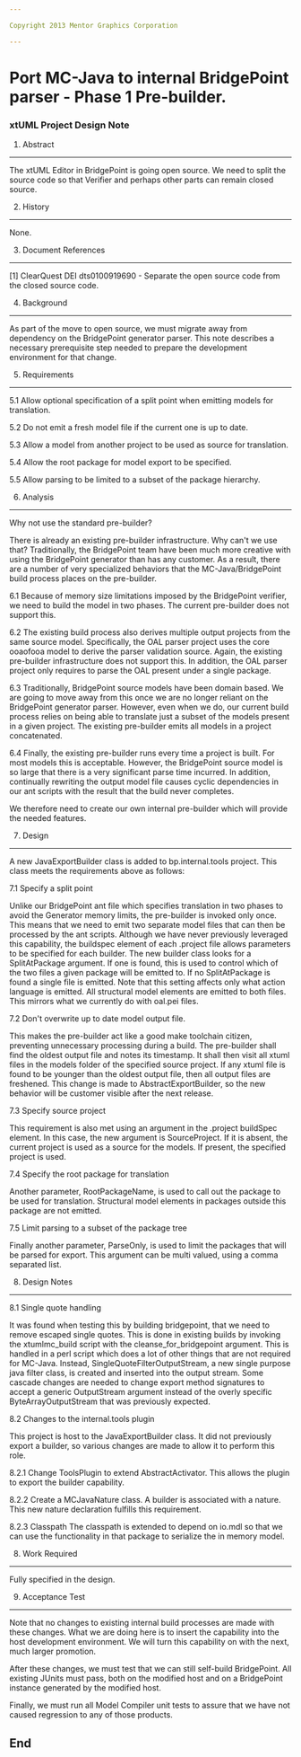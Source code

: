 ```yaml
---

Copyright 2013 Mentor Graphics Corporation

---
```


# Port MC-Java to internal BridgePoint parser - Phase 1 Pre-builder.
### xtUML Project Design Note


1. Abstract
-----------
The xtUML Editor in BridgePoint is going open source.  We need to split the source code so that Verifier and perhaps other parts can remain closed source.

2. History
----------
None.

3. Document References
----------------------
[1] ClearQuest DEI dts0100919690 - Separate the open source code from the closed source code.

4. Background
-------------
As part of the move to open source, we must migrate away from dependency on the BridgePoint generator parser. This note describes a necessary prerequisite step needed to prepare the development environment for that change.

5. Requirements
---------------
5.1  Allow optional specification of a split point when emitting models for translation.
     
5.2  Do not emit a fresh model file if the current one is up to date.

5.3  Allow a model from another project to be used as source for translation.
     
5.4  Allow the root package for model export to be specified.

5.5  Allow parsing to be limited to a subset of the package hierarchy.

6. Analysis
-----------
Why not use the standard pre-builder?

There is already an existing pre-builder infrastructure. Why can't we use that? Traditionally, the BridgePoint team have been much more creative with using the BridgePoint generator than has any customer. As a result, there are a number of very specialized behaviors that the MC-Java/BridgePoint build process places on the pre-builder.

6.1    Because of memory size limitations imposed by the BridgePoint verifier,
         we need to build the model in two phases. The current pre-builder does
         not support this.

6.2    The existing build process also derives multiple output projects from
         the same source model. Specifically, the OAL parser project uses the
         core ooaofooa model to derive the parser validation source. Again, the
         existing pre-builder infrastructure does not support this. In addition, the
         OAL parser project only requires to parse the OAL present under a
         single package.

6.3    Traditionally, BridgePoint source models have been domain based. We
         are going to move away from this once we are no longer reliant on the
         BridgePoint generator parser. However, even when we do, our current
         build process relies on being able to translate just a subset of the
         models present in a given project. The existing pre-builder emits all
         models in a project concatenated.

6.4    Finally, the existing pre-builder runs every time a project is built. For
         most models this is acceptable. However, the BridgePoint source
         model is so large that there is a very significant parse time incurred. In
         addition, continually rewriting the output model file causes cyclic
         dependencies in our ant scripts with the result that the build never
         completes.

We therefore need to create our own internal pre-builder which will provide the needed features.

7. Design
---------

A new JavaExportBuilder class is added to bp.internal.tools project. This class meets the requirements above as follows:

7.1  Specify a split point

Unlike our BridgePoint ant file which specifies translation in two phases to avoid the Generator memory limits, the pre-builder is invoked only once. This means that we need to emit two separate model files that can then be processed by the ant scripts. Although we have never previously leveraged this capability, the buildspec element of each .project file allows parameters to be specified for each builder. The new builder class looks for a SplitAtPackage argument. If one is found, this is used to control which of the two files a given package will be emitted to. If no SplitAtPackage is found a single file is emitted. Note that this setting affects only what action language is emitted. All structural model elements are emitted to both files. This mirrors what we currently do with oal.pei files.

7.2  Don't overwrite up to date model output file.

This makes the pre-builder act like a good make toolchain citizen, preventing unnecessary processing during a build. The pre-builder shall find the oldest output file and notes its timestamp. It shall then visit all xtuml files in the models folder of the specified source project. If any xtuml file is found to be younger than the oldest output file, then all output files are freshened. This change is made to AbstractExportBuilder, so the new behavior will be customer visible after the next release.

7.3  Specify source project

This requirement is also met using an argument in the .project buildSpec element. In this case, the new argument is SourceProject. If it is absent, the current project is used as a source for the models. If present, the specified project is used.

7.4  Specify the root package for translation

Another parameter, RootPackageName, is used to call out the package to be used for translation. Structural model elements in packages outside this package are not emitted.

7.5  Limit parsing to a subset of the package tree

Finally another parameter, ParseOnly, is used to limit the packages that will be parsed for export. This argument can be multi valued, using a comma separated list.

8. Design Notes
-----------------
8.1 Single quote handling

It was found when testing this by building bridgepoint, that we need to remove escaped single quotes. This is done in existing builds by invoking the xtumlmc_build script with the cleanse_for_bridgepoint argument. This is handled in a perl script which does a lot of other things that are not required for MC-Java. Instead, SingleQuoteFilterOutputStream, a new single purpose java filter class, is created and inserted into the output stream. Some cascade changes are needed to change export method signatures to accept a generic OutputStream argument instead of the overly specific ByteArrayOutputStream that was previously expected.

8.2 Changes to the internal.tools plugin

This project is host to the JavaExportBuilder class. It did not previously export a builder, so various changes are made to allow it to perform this role.

8.2.1 Change ToolsPlugin to extend AbstractActivator. This allows the plugin to export the builder capability.

8.2.2 Create a MCJavaNature class. A builder is associated with a nature. This new nature declaration fulfills this requirement.

8.2.3 Classpath
The classpath is extended to depend on io.mdl so that we can use the functionality in that package to serialize the in memory model.

8. Work Required
----------------
Fully specified in the design.

9. Acceptance Test
------------------
Note that no changes to existing internal build processes are made with these changes. What we are doing here is to insert the capability into the host development environment. We will turn this capability on with the next, much larger promotion.

After these changes, we must test that we can still self-build BridgePoint. All existing JUnits must pass, both on the modified host and on a BridgePoint instance generated by the modified host.

Finally, we must run all Model Compiler unit tests to assure that we have not caused regression to any of those products.

End
---
